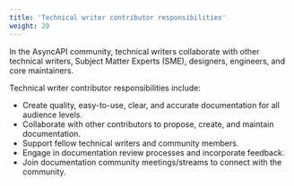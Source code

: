 ```yaml
---
title: 'Technical writer contributor responsibilities'
weight: 20
---
```


In the AsyncAPI community, technical writers collaborate with other technical writers, Subject Matter Experts (SME), designers, engineers, and core maintainers. 

Technical writer contributor responsibilities include: 

* Create quality, easy-to-use, clear, and accurate documentation for all audience levels.
* Collaborate with other contributors to propose, create, and maintain documentation.
* Support fellow technical writers and community members.
*  Engage in documentation review processes and incorporate feedback.
* Join documentation community meetings/streams to connect with the community.
